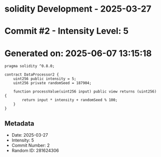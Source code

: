 ﻿# solidity Development - 2025-03-27
# Commit #2 - Intensity Level: 5
# Generated on: 2025-06-07 13:15:18
```solidity
pragma solidity ^0.8.0;

contract DataProcessor2 {
    uint256 public intensity = 5;
    uint256 private randomSeed = 187904;

    function processValue(uint256 input) public view returns (uint256) {
        return input * intensity + randomSeed % 100;
    }
}
```
## Metadata
- Date: 2025-03-27
- Intensity: 5
- Commit Number: 2
- Random ID: 281624306
